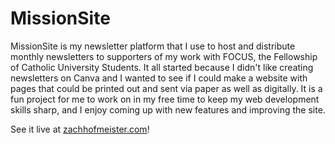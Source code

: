 # MissionSite

MissionSite is my newsletter platform that I use to host and distribute monthly newsletters to supporters of my work with FOCUS, the Fellowship of Catholic University Students. It all started because I didn't like creating newsletters on Canva and I wanted to see if I could make a website with pages that could be printed out and sent via paper as well as digitally. It is a fun project for me to work on in my free time to keep my web development skills sharp, and I enjoy coming up with new features and improving the site.

See it live at [zachhofmeister.com](zachhofmeister.com)!

